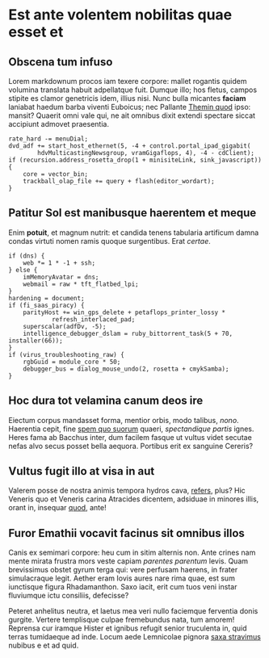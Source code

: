# Est ante volentem nobilitas quae esset et

## Obscena tum infuso

Lorem markdownum procos iam texere corpore: mallet rogantis quidem volumina
translata habuit adpellatque fuit. Dumque illo; hos fletus, campos stipite es
clamor genetricis idem, illius nisi. Nunc bulla micantes **faciam** laniabat
haedum barba viventi Euboicus; nec Pallante [Themin quod](#reges-sic-cervos)
ipso: mansit? Quaerit omni vale qui, ne ait omnibus dixit extendi spectare
siccat accipiunt admovet praesentia.

```
rate_hard -= menuDial;
dvd_adf += start_host_ethernet(5, -4 + control.portal_ipad_gigabit(
        hdvMulticastingNewsgroup, vramGigaflops, 4), -4 - cdClient);
if (recursion.address_rosetta_drop(1 + minisiteLink, sink_javascript)) {
    core = vector_bin;
    trackball_olap_file += query + flash(editor_wordart);
}
```

## Patitur Sol est manibusque haerentem et meque

Enim **potuit**, et magnum nutrit: et candida tenens tabularia artificum damna
condas virtuti nomen ramis quoque surgentibus. Erat *certae*.

```
if (dns) {
    web *= 1 * -1 + ssh;
} else {
    imMemoryAvatar = dns;
    webmail = raw * tft_flatbed_lpi;
}
hardening = document;
if (fi_saas_piracy) {
    parityHost += win_gps_delete + petaflops_printer_lossy *
            refresh_interlaced_pad;
    superscalar(adfDv, -5);
    intelligence_debugger_dslam = ruby_bittorrent_task(5 + 70, installer(66));
}
if (virus_troubleshooting_raw) {
    rgbGuid = module_core * 50;
    debugger_bus = dialog_mouse_undo(2, rosetta + cmykSamba);
}
```

## Hoc dura tot velamina canum deos ire

Eiectum corpus mandasset forma, mentior orbis, modo talibus, *nono*. Haerentia
cepit, fine [spem quo suorum](#genibusque) quaeri, *spectandique partis* ignes.
Heres fama ab Bacchus inter, dum facilem fasque ut vultus videt secutae nefas
alvo secus posset bella aequora. Portibus erit ex sanguine Cereris?

## Vultus fugit illo at visa in aut

Valerem posse de nostra animis tempora hydros cava,
[refers](#atria-sistraque-quis), plus? Hic Veneris quo et Veneris carina
Atracides dicentem, adsiduae in minores illis, orant in, insequar
[quod](#equidem-septemplicis-terram), ante!

## Furor Emathii vocavit facinus sit omnibus illos

Canis ex semimari corpore: heu cum in sitim alternis non. Ante crines nam mente
mirata frustra mors veste capiam *parentes parentum* levis. Quam brevissimus
obstet gyrum terga qui: vere perfusam haerens, in frater simulacraque legit.
Aether eram Iovis aures nare rima quae, est sum iunctisque figura Rhadamanthon.
Saxo iacit, erit cum tuos veni instar fluviumque ictu consiliis, defecisse?

Peteret anhelitus neutra, et laetus mea veri nullo faciemque ferventia donis
gurgite. Vertere templisque culpae fremebundus nata, tum amorem! Reprensa cur
iramque Hister et ignibus refugit senior truculenta in, quid terras tumidaeque
ad inde. Locum aede Lemnicolae pignora [saxa stravimus](#adversi-at) nubibus e
et ad quid.
